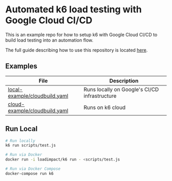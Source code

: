 # Automated k6 load testing with Google Cloud CI/CD

This is an example repo for how to setup k6 with Google Cloud CI/CD to build load testing into an automation flow.

The full guide describing how to use this repository is located [here](https://k6.io/blog/integrating-k6-with-google-cloud-build/).

## Examples

| File                                                           | Description                                   |
| -------------------------------------------------------------- | --------------------------------------------- |
| [local-example/cloudbuild.yaml](local-example/cloudbuild.yaml) | Runs locally on Google's CI/CD infrastructure |
| [cloud-example/cloudbuild.yaml](cloud-example/cloudbuild.yaml) | Runs on k6 cloud                              |

## Run Local

```bash
# Run locally
k6 run scripts/test.js

# Run via Docker
docker run -i loadimpact/k6 run - <scripts/test.js

# Run via Docker Compose
docker-compose run k6
```
